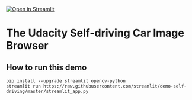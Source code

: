 [![Open in Streamlit](https://static.streamlit.io/badges/streamlit_badge_black_white.svg)](https://share.streamlit.io/streamlit/demo-self-driving)

# The Udacity Self-driving Car Image Browser

## How to run this demo
```
pip install --upgrade streamlit opencv-python
streamlit run https://raw.githubusercontent.com/streamlit/demo-self-driving/master/streamlit_app.py
```




